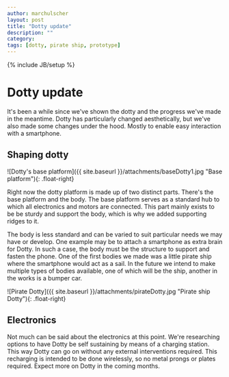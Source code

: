 ```yaml
---
author: marchulscher
layout: post
title: "Dotty update"
description: ""
category: 
tags: [dotty, pirate ship, prototype]
---
```

{% include JB/setup %}

# Dotty update

It's been a while since we've shown the dotty and the progress we've made in the meantime. Dotty has particularly changed aesthetically, but we've also made some changes under the hood. Mostly to enable easy interaction with a smartphone.

## Shaping dotty

![Dotty's base platform]({{ site.baseurl }}/attachments/baseDotty1.jpg "Base platform"){: .float-right}

Right now the dotty platform is made up of two distinct parts. There's the base platform and the body. The base platform serves as a standard hub to which all electronics and motors are connected. This part mainly exists to be be sturdy and support the body, which is why we added supporting ridges to it.

The body is less standard and can be varied to suit particular needs we may have or develop. One example may be to attach a smartphone as extra brain for Dotty. In such a case, the body must be the structure to support and fasten the phone. One of the first bodies we made was a little pirate ship where the smartphone would act as a sail. In the future we intend to make multiple types of bodies available, one of which will be the ship, another in the works is a bumper car.

![Pirate Dotty]({{ site.baseurl }}/attachments/pirateDotty.jpg "Pirate ship Dotty"){: .float-right}

## Electronics

Not much can be said about the electronics at this point. We're researching options to have Dotty be self sustaining by means of a charging station. This way Dotty can go on without any external interventions required. This recharging is intended to be done wirelessly, so no metal prongs or plates required. Expect more on Dotty in the coming months.





